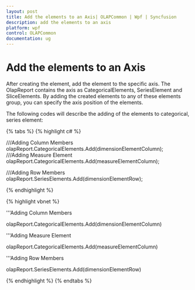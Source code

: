 ```yaml
---
layout: post
title: Add the elements to an Axis| OLAPCommon | Wpf | Syncfusion
description: add the elements to an axis
platform: wpf
control: OLAPCommon
documentation: ug
---
```


# Add the elements to an Axis

After creating the element, add the element to the specific axis. The OlapReport contains the axis as CategoricalElements, SeriesElement and SliceElements. By adding the created elements to any of these elements group, you can specify the axis position of the elements.

The following codes will describe the adding of the elements to categorical, series element:

{% tabs %}
{% highlight c# %}



///Adding Column Members
olapReport.CategoricalElements.Add(dimensionElementColumn);
///Adding Measure Element
olapReport.CategoricalElements.Add(measureElementColumn);

///Adding Row Members
olapReport.SeriesElements.Add(dimensionElementRow);

{% endhighlight  %}



{% highlight vbnet %}



'''Adding Column Members

olapReport.CategoricalElements.Add(dimensionElementColumn)

'''Adding Measure Element

olapReport.CategoricalElements.Add(measureElementColumn)



'''Adding Row Members

olapReport.SeriesElements.Add(dimensionElementRow)



{% endhighlight  %}
{% endtabs %}
